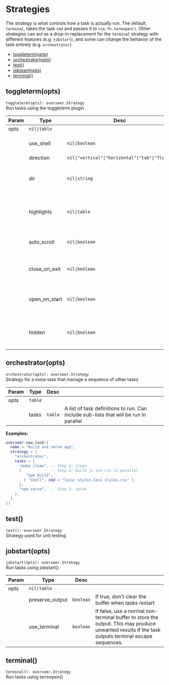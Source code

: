 # Strategies

The strategy is what controls how a task is actually run. The default, `terminal`, takes the task `cmd` and passes it to `vim.fn.termopen()`. Other strategies can act as a drop-in replacement for the `terminal` strategy with different features (e.g. `jobstart`), and some can change the behavior of the task entirely (e.g. `orchestrator`).

<!-- TOC -->

- [toggleterm(opts)](#toggletermopts)
- [orchestrator(opts)](#orchestratoropts)
- [test()](#test)
- [jobstart(opts)](#jobstartopts)
- [terminal()](#terminal)

<!-- /TOC -->

<!-- API -->

## toggleterm(opts)

`toggleterm(opts): overseer.Strategy` \
Run tasks using the toggleterm plugin

| Param | Type          | Desc                                            |                                                          |
| ----- | ------------- | ----------------------------------------------- | -------------------------------------------------------- |
| opts  | `nil\|table`  |                                                 |                                                          |
|       | use_shell     | `nil\|boolean`                                  | load user shell before running task                      |
|       | direction     | `nil\|"vertical"\|"horizontal"\|"tab"\|"float"` |                                                          |
|       | dir           | `nil\|string`                                   | open ToggleTerm at specified directory before task       |
|       | highlights    | `nil\|table`                                    | map to a highlight group name and a table of it's values |
|       | auto_scroll   | `nil\|boolean`                                  | automatically scroll to the bottom on task output        |
|       | close_on_exit | `nil\|boolean`                                  | close the terminal (if open) after task exits            |
|       | open_on_start | `nil\|boolean`                                  | toggle open the terminal automatically when task starts  |
|       | hidden        | `nil\|boolean`                                  | cannot be toggled with normal ToggleTerm commands        |

## orchestrator(opts)

`orchestrator(opts): overseer.Strategy` \
Strategy for a meta-task that manage a sequence of other tasks

| Param | Type    | Desc    |                                                                                       |
| ----- | ------- | ------- | ------------------------------------------------------------------------------------- |
| opts  | `table` |         |                                                                                       |
|       | tasks   | `table` | A list of task definitions to run. Can include sub-lists that will be run in parallel |

**Examples:**
```lua
overseer.new_task({
  name = "Build and serve app",
  strategy = {
    "orchestrator",
    tasks = {
      "make clean", -- Step 1: clean
      {             -- Step 2: build js and css in parallel
         "npm build",
        { "shell", cmd = "lessc styles.less styles.css" },
      },
      "npm serve",  -- Step 3: serve
    },
  },
})
```

## test()

`test(): overseer.Strategy` \
Strategy used for unit testing


## jobstart(opts)

`jobstart(opts): overseer.Strategy` \
Run tasks using jobstart()

| Param | Type            | Desc      |                                                                                                                                                  |
| ----- | --------------- | --------- | ------------------------------------------------------------------------------------------------------------------------------------------------ |
| opts  | `nil\|table`    |           |                                                                                                                                                  |
|       | preserve_output | `boolean` | If true, don't clear the buffer when tasks restart                                                                                               |
|       | use_terminal    | `boolean` | If false, use a normal non-terminal buffer to store the output. This may produce unwanted results if the task outputs terminal escape sequences. |

## terminal()

`terminal(): overseer.Strategy` \
Run tasks using termopen()



<!-- /API -->
